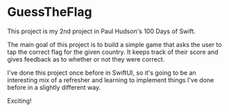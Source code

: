 # GuessTheFlag

This project is my 2nd project in Paul Hudson's 100 Days of Swift.

The main goal of this project is to build a simple game that asks the user to tap the correct flag for the given country. It keeps track of their score and gives feedback as to whether or not they were correct.

I've done this project once before in SwiftUI, so it's going to be an interesting mix of a refresher and learning to implement things I've done before in a slightly different way.

Exciting!
